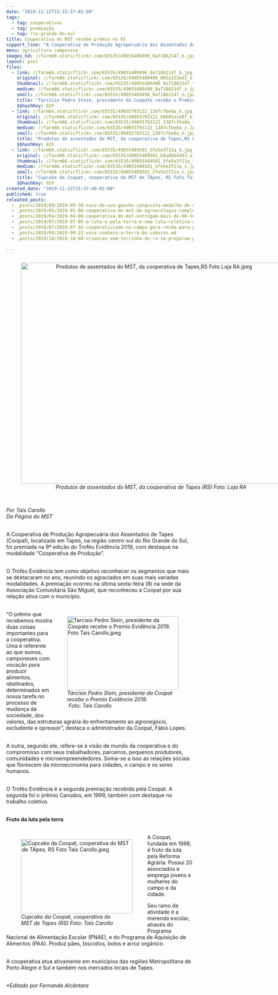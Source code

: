 ```yaml
---
date: "2019-11-12T15:15:37-02:00"
tags:
  - tag: cooperativas
  - tag: premiação
  - tag: rio-grande-do-sul
title: Cooperativa do MST recebe prêmio no RS
support_line: "A Cooperativa de Produção Agropecuária dos Assentados de Tapes recebeu o Troféu Evidência, como reconhecimento por sua atuação no município"
menu: agricultura camponesa
images_hd: //farm66.staticflickr.com/65535/49055489496_0a71862147_b.jpg
layout: post
files:
  - link: //farm66.staticflickr.com/65535/49055489496_0a71862147_b.jpg
    original: //farm66.staticflickr.com/65535/49055489496_065a153ed2_o.jpg
    thumbnail: //farm66.staticflickr.com/65535/49055489496_0a71862147_t.jpg
    medium: //farm66.staticflickr.com/65535/49055489496_0a71862147_z.jpg
    small: //farm66.staticflickr.com/65535/49055489496_0a71862147_n.jpg
    title: "Tarcísio Pedro Stein, presidente da Coopate recebe o Premio Evidência 2019. Foto Tais Carollo.jpeg"
    $$hashKey: 02P
  - link: //farm66.staticflickr.com/65535/49055703122_1387cfbe8a_b.jpg
    original: //farm66.staticflickr.com/65535/49055703122_b8605ace87_o.jpg
    thumbnail: //farm66.staticflickr.com/65535/49055703122_1387cfbe8a_t.jpg
    medium: //farm66.staticflickr.com/65535/49055703122_1387cfbe8a_z.jpg
    small: //farm66.staticflickr.com/65535/49055703122_1387cfbe8a_n.jpg
    title: "Produtos de assentados do MST, da cooperativa de Tapes,RS Foto Loja RA.jpeg"
    $$hashKey: 02S
  - link: //farm66.staticflickr.com/65535/49055489501_5fe5e3f21a_b.jpg
    original: //farm66.staticflickr.com/65535/49055489501_b8a0b64493_o.jpg
    thumbnail: //farm66.staticflickr.com/65535/49055489501_5fe5e3f21a_t.jpg
    medium: //farm66.staticflickr.com/65535/49055489501_5fe5e3f21a_z.jpg
    small: //farm66.staticflickr.com/65535/49055489501_5fe5e3f21a_n.jpg
    title: "Cupcake da Coopat, cooperativa do MST de TApes, RS Foto Tais Carollo.jpeg"
    $$hashKey: 02V
created_date: "2019-11-12T15:37:40-02:00"
published: true
releated_posts:
  - _posts/2019/09/2019-09-30-suco-de-uva-gaucho-conquista-medalha-de-ouro-em-concurso-da-wine-south-america.md
  - _posts/2019/05/2019-05-06-cooperativa-do-mst-de-agroecologia-completa-25-anos.md
  - _posts/2019/04/2019-04-08-cooperativa-do-mst-entregam-mais-de-90-toneladas-de-alimentos-as-escolas.md
  - _posts/2019/07/2019-07-05-a-luta-e-pela-terra-e-uma-luta-coletiva-diante-disso-todas-as-conquistas-tambem-sao.md
  - _posts/2019/07/2019-07-16-cooperativismo-no-campo-gera-renda-para-pequenos-agricultores.md
  - _posts/2019/09/2019-09-22-voce-conhece-a-terra-de-sabores.md
  - _posts/2019/10/2019-10-04-criancas-sem-terrinha-do-rs-se-preparam-para-encontro-estadual.md

---
```

<div style="text-align:center">
<figure class="image" style="display:inline-block"><img alt="Produtos de assentados do MST, da cooperativa de Tapes,RS Foto Loja RA.jpeg" height="595" src="//farm66.staticflickr.com/65535/49055703122_1387cfbe8a_b.jpg" width="700" />
<figcaption><em>Produtos de assentados do MST, da cooperativa de Tapes (RS) Foto: Loja RA</em></figcaption>
</figure>
</div>

<p><br />
<em>Por Ta&iacute;s Carollo<br />
Da P&aacute;gina do MST</em><br />
&nbsp;</p>

<p>A Cooperativa de Produ&ccedil;&atilde;o Agropecu&aacute;ria dos Assentados de Tapes (Coopat), localizada em Tapes, na regi&atilde;o centro-sul do Rio Grande do Sul, foi premiada na 9&ordf; edi&ccedil;&atilde;o do Trof&eacute;u Evid&ecirc;ncia 2019, com destaque na modalidade &ldquo;Cooperativa de Produ&ccedil;&atilde;o&rdquo;.<br />
&nbsp;</p>

<p>O Trof&eacute;u Evid&ecirc;ncia tem como objetivo&nbsp;reconhecer os segmentos que mais se destacaram no ano, reunindo os agraciados em suas mais variadas modalidades. A premia&ccedil;&atilde;o ocorreu na &uacute;ltima sexta-feira (8) na sede da Associa&ccedil;&atilde;o Comunit&aacute;ria S&atilde;o Miguel, que reconheceu a Coopat por sua rela&ccedil;&atilde;o ativa com o munic&iacute;pio.<br />
&nbsp;</p>

<figure class="image" style="float:right"><img alt="Tarcísio Pedro Stein, presidente da Coopate recebe o Premio Evidência 2019. Foto Tais Carollo.jpeg" height="198" src="//farm66.staticflickr.com/65535/49055489496_0a71862147_b.jpg" width="300" />
<figcaption><em>Tarcísio Pedro Stein, presidente da Coopat<br />
recebe o Premio Evidência 2019.<br />
&nbsp;Foto: Tais Carollo</em></figcaption>
</figure>

<p>&ldquo;O pr&ecirc;mio que recebemos mostra duas coisas importantes para a cooperativa. Uma &eacute; referente ao que somos, camponeses com voca&ccedil;&atilde;o para produzir alimentos, obstinados, determinados em nossa tarefa no processo de mudan&ccedil;a da sociedade, dos valores, das estruturas agr&aacute;ria do enfrentamento ao agroneg&oacute;cio, excludente e opressor&rdquo;, destaca o administrador da Coopat, F&aacute;bio Lopes.<br />
&nbsp;</p>

<p>A outra, segundo ele, refere-se &agrave; vis&atilde;o de mundo da cooperativa e do compromisso com seus trabalhadores, parceiros, pequenos produtores, comunidades e microempreendedores. Soma-se a isso as rela&ccedil;&otilde;es sociais que florescem da microeconomia para cidades, o campo e os seres humanos.<br />
&nbsp;</p>

<p>O Trof&eacute;u Evid&ecirc;ncia &eacute; a segunda premia&ccedil;&atilde;o recebida pela Coopat. A segunda foi o pr&ecirc;mio&nbsp;Canudos, em 1999, tamb&eacute;m com destaque no trabalho coletivo.<br />
&nbsp;</p>

<p><strong>Fruto da luta pela terra</strong><br />
&nbsp;</p>

<figure class="image" style="float:left"><img alt="Cupcake da Coopat, cooperativa do MST de TApes, RS Foto Tais Carollo.jpeg" height="200" src="//farm66.staticflickr.com/65535/49055489501_5fe5e3f21a_b.jpg" width="300" />
<figcaption><em>Cupcake da Coopat, cooperativa do<br />
MST de Tapes (RS) Foto: Tais Carollo</em></figcaption>
</figure>

<p>A Coopat, fundada em 1998, &eacute; fruto da luta pela Reforma Agr&aacute;ria. Possui 20 associados e emprega jovens e mulheres do campo e da cidade.</p>

<p>Seu ramo de atividade &eacute; a merenda escolar, atrav&eacute;s do Programa Nacional de Alimenta&ccedil;&atilde;o Escolar (PNAE), e do Programa de Aquisi&ccedil;&atilde;o de Alimentos (PAA). Produz p&atilde;es, biscoitos, bolos e arroz org&acirc;nico.<br />
&nbsp;</p>

<p>A cooperativa atua ativamente em munic&iacute;pios das regi&otilde;es Metropolitana de Porto Alegre e Sul e tamb&eacute;m nos mercados locais de Tapes.</p>

<p><br />
<em>*Editado por Fernanda Alc&acirc;ntara</em></p>
